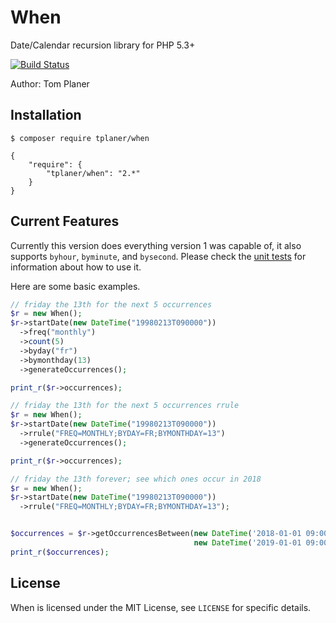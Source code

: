 # When
Date/Calendar recursion library for PHP 5.3+

[![Build Status](https://travis-ci.org/tplaner/When.png?branch=develop)](https://travis-ci.org/tplaner/When)

Author: Tom Planer

## Installation
```
$ composer require tplaner/when
```

```
{
    "require": {
        "tplaner/when": "2.*"
    }
}
```

## Current Features
Currently this version does everything version 1 was capable of, it also supports `byhour`, `byminute`, and `bysecond`. Please check the [unit tests](https://github.com/tplaner/When/tree/develop/tests) for information about how to use it.

Here are some basic examples.

```php
// friday the 13th for the next 5 occurrences
$r = new When();
$r->startDate(new DateTime("19980213T090000"))
  ->freq("monthly")
  ->count(5)
  ->byday("fr")
  ->bymonthday(13)
  ->generateOccurrences();

print_r($r->occurrences);
```

```php
// friday the 13th for the next 5 occurrences rrule
$r = new When();
$r->startDate(new DateTime("19980213T090000"))
  ->rrule("FREQ=MONTHLY;BYDAY=FR;BYMONTHDAY=13")
  ->generateOccurrences();

print_r($r->occurrences);
```

```php
// friday the 13th forever; see which ones occur in 2018
$r = new When();
$r->startDate(new DateTime("19980213T090000"))
  ->rrule("FREQ=MONTHLY;BYDAY=FR;BYMONTHDAY=13");


$occurrences = $r->getOccurrencesBetween(new DateTime('2018-01-01 09:00:00'),
                                         new DateTime('2019-01-01 09:00:00'));
print_r($occurrences);
```

## License
When is licensed under the MIT License, see `LICENSE` for specific details.

